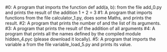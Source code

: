#0: A  program that imports the function def add(a, b): from the file add_0.py and prints the result of the addition 1 + 2 = 3
#1: A program that imports functions from the file calculator_1.py, does some Maths, and prints the result.
#2: A program that prints the number of and the list of its arguments.
#3: A program that prints the result of the addition of all arguments
#4: A program that prints all the names defined by the compiled module hidden_4.pyc (please download it locally).
#5: A program that imports the variable a from the file variable_load_5.py and prints its value.
